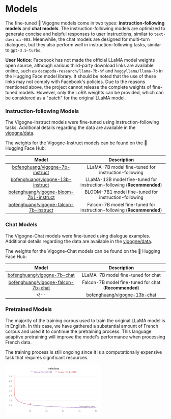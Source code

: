 # Models

The fine-tuned 🦙 Vigogne models come in two types: **instruction-following models** and **chat models**. The instruction-following models are optimized to generate concise and helpful responses to user instructions, similar to `text-davinci-003`. Meanwhile, the chat models are designed for multi-turn dialogues, but they also perform well in instruction-following tasks, similar to `gpt-3.5-turbo`.

<!-- todo -->
**User Notice**: Facebook has not made the official LLaMA model weights open source, although various third-party download links are available online, such as `decapoda-research/llama-7b-hf` and `huggyllama/llama-7b` in the Hugging Face model library. It should be noted that the use of these links may not comply with Facebook's policies. Due to the reasons mentioned above, the project cannot release the complete weights of fine-tuned models. However, only the LoRA weights can be provided, which can be considered as a "patch" for the original LLaMA model.

### Instruction-following Models

The Vigogne-Instruct models were fine-tuned using instruction-following tasks. Additional details regarding the data are available in the [vigogne/data](../data/README.md).

The weights for the Vigogne-Instruct models can be found on the 🤗 Hugging Face Hub:

|                                                  Model                                                  |                              Description                               |
| :-----------------------------------------------------------------------------------------------------: | :--------------------------------------------------------------------: |
|        [bofenghuang/vigogne-7b-instruct](https://huggingface.co/bofenghuang/vigogne-7b-instruct)        |          LLaMA-7B model fine-tuned for instruction-following           |
|       [bofenghuang/vigogne-13b-instruct](https://huggingface.co/bofenghuang/vigogne-13b-instruct)       | LLaMA-13B model fine-tuned for instruction-following (**Recommended**) |
| [bofenghuang/vigogne-bloom-7b1-instruct](https://huggingface.co/bofenghuang/vigogne-bloom-7b1-instruct) |          BLOOM-7B1 model fine-tuned for instruction-following          |
| [bofenghuang/vigogne-falcon-7b-instruct](https://huggingface.co/bofenghuang/vigogne-falcon-7b-instruct) | Falcon-7B model fine-tuned for instruction-following (**Recommended**) |

<!-- The graph below illustrates the loss curve for the fine-tuning process, based on 5000 evaluation examples.

<img src="../../assets/sft_instruct_eval_loss.png" style="width: 60%;"> -->

### Chat Models

The Vigogne-Chat models were fine-tuned using dialogue examples. Additional details regarding the data are available in the [vigogne/data](../data/README.md).

The weights for the Vigogne-Chat models can be found on the 🤗 Hugging Face Hub:

|                                              Model                                              |                                     Description                                     |
| :---------------------------------------------------------------------------------------------: | :---------------------------------------------------------------------------------: |
|        [bofenghuang/vigogne-7b-chat](https://huggingface.co/bofenghuang/vigogne-7b-chat)        |                         LLaMA-7B model fine-tuned for chat                          |
| [bofenghuang/vigogne-falcon-7b-chat](https://huggingface.co/bofenghuang/vigogne-falcon-7b-chat) |                Falcon-7B model fine-tuned for chat (**Recommended**)                |
<!-- | [bofenghuang/vigogne-13b-chat](https://huggingface.co/bofenghuang/vigogne-13b-chat) | TODO  | -->

### Pretrained Models

The majority of the training corpus used to train the original LLaMA model is in English. In this case, we have gathered a substantial amount of French corpus and used it to continue the pretraining process. This language adaptive pretraining will improve the model's performance when processing French data.

The training process is still ongoing since it is a computationally expensive task that requires significant resources.

<img src="../../assets/pretrain_llama_7b_20230515.png" style="width: 60%;">
